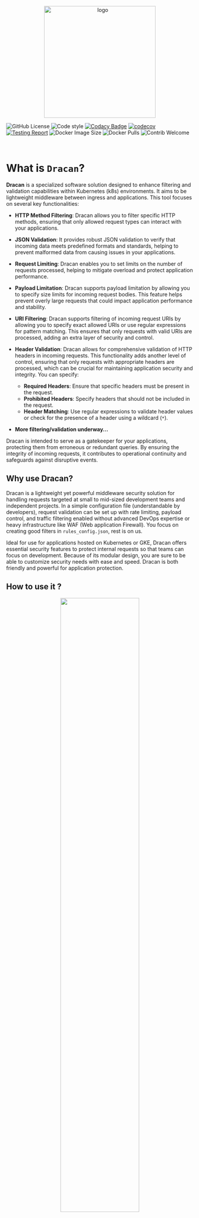 <p align="center">
<img src="https://veinar.pl/dracan.png" alt="logo" width="300"/>

![GitHub License](https://img.shields.io/github/license/Veinar/dracan?style=flat)
![Code style](https://img.shields.io/badge/code%20style-black-black)
[![Codacy Badge](https://app.codacy.com/project/badge/Grade/41bf10729dcc4e209dded4c298d945d5)](https://app.codacy.com/gh/Veinar/dracan/dashboard?utm_source=gh&utm_medium=referral&utm_content=&utm_campaign=Badge_grade)
[![codecov](https://codecov.io/github/Veinar/dracan/graph/badge.svg?token=LNPKYPY8RB)](https://codecov.io/github/Veinar/dracan)
[![Testing Report](https://github.com/Veinar/dracan/actions/workflows/code_analysis.yaml/badge.svg)](https://github.com/Veinar/dracan/actions/workflows/code_analysis.yaml)
![Docker Image Size](https://img.shields.io/docker/image-size/veinar/dracan)
![Docker Pulls](https://img.shields.io/docker/pulls/veinar/dracan?color=yellow)
![Contrib Welcome](https://img.shields.io/badge/contributions-welcome-blue)

<br>
</p>

# What is `Dracan`?

**Dracan** is a specialized software solution designed to enhance filtering and validation capabilities within Kubernetes (k8s) environments. It aims to be lightweight middleware between ingress and applications. This tool focuses on several key functionalities:

- **HTTP Method Filtering**: Dracan allows you to filter specific HTTP methods, ensuring that only allowed request types can interact with your applications.

- **JSON Validation**: It provides robust JSON validation to verify that incoming data meets predefined formats and standards, helping to prevent malformed data from causing issues in your applications.

- **Request Limiting**: Dracan enables you to set limits on the number of requests processed, helping to mitigate overload and protect application performance.

- **Payload Limitation**: Dracan supports payload limitation by allowing you to specify size limits for incoming request bodies. This feature helps prevent overly large requests that could impact application performance and stability.

- **URI Filtering**: Dracan supports filtering of incoming request URIs by allowing you to specify exact allowed URIs or use regular expressions for pattern matching. This ensures that only requests with valid URIs are processed, adding an extra layer of security and control.

- **Header Validation**: Dracan allows for comprehensive validation of HTTP headers in incoming requests. This functionality adds another level of control, ensuring that only requests with appropriate headers are processed, which can be crucial for maintaining application security and integrity. You can specify:
  - **Required Headers**: Ensure that specific headers must be present in the request.
  - **Prohibited Headers**: Specify headers that should not be included in the request.
  - **Header Matching**: Use regular expressions to validate header values or check for the presence of a header using a wildcard (`*`).

- **More filtering/validation underway...**

Dracan is intended to serve as a gatekeeper for your applications, protecting them from erroneous or redundant queries. By ensuring the integrity of incoming requests, it contributes to operational continuity and safeguards against disruptive events.

##  Why use Dracan?

Dracan is a lightweight yet powerful middleware security solution for handling requests targeted at small to mid-sized development teams and independent projects. In a simple configuration file (understandable by developers), request validation can be set up with rate limiting, payload control, and traffic filtering enabled without advanced DevOps expertise or heavy infrastructure like WAF (Web application Firewall). You focus on creating good filters in `rules_config.json`, rest is on us.

Ideal for use for applications hosted on Kubernetes or GKE, Dracan offers essential security features to protect internal requests so that teams can focus on development. Because of its modular design, you are sure to be able to customize security needs with ease and speed. Dracan is both friendly and powerful for application protection.

## How to use it ?

<p align="center">
  <img src="https://veinar.pl/dracan_diagram.gif" width="65%">
</p>

Dracan is designed to be implemented as middleware in Kubernetes (k8s) environments, functioning as a gatekeeper for your applications. Follow these steps to integrate Dracan into your system:

**Example deployment can be seen [in example subdirectory](./example/README.md).**

1. **Deployment**: Deploy Dracan in your Kubernetes cluster. It should be configured to replace the default application entry point in the Ingress controller.

2. **Ingress Configuration**: Set up Dracan as the primary Ingress resource. This will allow it to proxy requests to the designated services defined in your configuration file. Ensure that Dracan is correctly routed to the appropriate application services.

3. **Configuration Files**:
   - **Proxy Configuration File** `proxy_config.json`: This file should declare the services to which Dracan will proxy requests. It essentially tells Dracan how to route traffic.
   - **Rules Configuration File** `rules_config.json`: Use this file to specify the filtering, validation, and request limit rules that Dracan will enforce. You can define what types of HTTP methods to allow, set JSON validation schemas, and establish limits on the number of requests.

4. **Deploy Changes**: Apply the configuration changes and redeploy your Ingress resource. Dracan will now process incoming requests according to the defined rules, ensuring that only valid requests reach your application.

5. **Monitor and Adjust**: After deployment, monitor the traffic and performance. You may need to adjust the filtering and validation rules in the secondary configuration file based on your application's needs.

By following these steps, you can effectively integrate Dracan into your Kubernetes environment, enhancing the security and reliability of your applications.

## Local development

To start developing Dracan on your local machine, you can set up a mock service for live debugging. Follow these steps to get started:

1. **Clone the Repository**: First, clone the Dracan repository to your local machine if you haven't done so already.
   ```bash
   git clone https://github.com/Veinar/dracan.git
   cd dracan
   ```
2. Set Up a Virtual Environment: It’s recommended to create a virtual environment for your development work to manage dependencies.
    ```bash
    python -m venv venv
    source venv/bin/activate  # On Windows use `venv\Scripts\Activate.ps1`
    ```
3. Install Required Dependencies: Install the necessary Python packages using pip. Ensure you have Flask installed, as it is used for the mock service.
    ```bash
    pip install -r requirements.txt
    ```
4. Run the Mock Service: Start the mock service provided in the Dracan package. This service is located in `tests/destination_mock.py` and simulates the application your Dracan middleware will be interfacing with.
    ```bash
    python tests/destination_mock.py
    ```
5. Live Debugging: With the mock service running, you can now run Dracan in your local environment. This allows you to test and debug how Dracan interacts with the mock service in real-time.
6. Modify and Test: Make changes to Dracan's code as needed, and observe the interactions with the mock service. This setup enables you to develop efficiently and troubleshoot any issues in real-time.

## Running Unit Tests

Dracan includes a suite of unit tests to ensure the functionality and reliability of the code. Running these tests is an important step when contributing to the project, especially when adding new features or enhancements.
Please note that these tests were written using ChatGPT due to my lack of experience in this area.

### Prerequisites

Before running the tests, make sure you have **pytest** installed in your environment. You can install it using pip:

```bash
pip install pytest
```

### Running the Tests

To run the unit tests for Dracan, execute the following command from the root directory of the project:

```bash
pytest tests/
```

This command will run all the tests located in the `tests` directory and provide you with feedback on the results.

### Expanding Tests

As you work on expanding Dracan with new features or validations, it is essential to also expand the test suite. Ensure that any new validations or limiting functionalities are covered by corresponding tests. This practice not only helps maintain the integrity of the project but also provides assurance that existing functionality remains unaffected by new changes.

We encourage you to contribute by writing additional tests and improving the overall test coverage. Your efforts in this area will help ensure that Dracan remains a reliable and robust middleware solution.


## Building Docker image

In order to prepare Docker image inside root directory of project execute:
```bash
docker build . -t dracan:latest
```
> You may want to change name or tag for this build command

**Docker image is present at [DockerHub](https://hub.docker.com/r/veinar/dracan).** For ease of use it is shipped without config JSONs. Remember to provide them on runtime!

### Docker environmental variables

To **explicitly disable** validation, filtering or restriction, use environment variables which, when passed to the container, will ignore the activation via `rules_config.json`.
> Dracan by default disables filtering/limiting/validation if entry is not present in `rules_config.json` file.

Additional `env`:
```bash
# Proxy TimeOut can be set or it will be 180 seconds by default
PROXY_TIMEOUT=180

# Health Check variables
HEALTHCHECK_DISABLED=false
HEALTHCHECK_PORT=9000 # Unused when HEALTHCHECK_DISABLED=true

# Metrics variables
ALLOW_METRICS_ENDPOINT=true
METRICS_PORT=9100 # Unused when ALLOW_METRICS_ENDPOINT=false

# Optional
LOG_LEVEL=INFO
```
For further details on configuration of env variables, refer to [this doc](./docs/docker_env_config.md).

## Configuration Files

To set up Dracan effectively, you need to create two configuration files: `proxy_config.json` and `rules_config.json`. These files determine how Dracan will handle incoming traffic and define the rules for validating, filtering, and limiting requests.

### 1. Creating `proxy_config.json`

The `proxy_config.json` file specifies where Dracan should proxy incoming traffic. Here’s a sample configuration:

```json
{
    "destination": {
        "host": "127.0.0.1",
        "port": 8080,
        "path": "/"
    }
}
```
**Expanded documentation about fields and values can be found [HERE](./docs/proxy_config.md).**

* **host**: The address of the destination service where Dracan will forward the requests. This can be an IP address or a domain name.
> Make sure of correct DNS settings!
* **port**: The port on which the destination service is running.
* **path**: The path that will be appended to the host when forwarding requests.

Ensure this configuration accurately points to your application or mock service.

### 2. Creating `rules_config.json`

The `rules_config.json` file contains rules for validating, filtering, and limiting incoming requests. Below is an example configuration:

```json
{
  "limiting_enabled": true,
  "rate_limit": "20 per minute",
  "method_validation_enabled": true,
  "allowed_methods": ["GET", "POST", "PUT", "DELETE"],
  "json_validation_enabled": true,
  "detailed_errors_enabled": false,
  "json_schema": {
    "type": "object",
    "properties": {
      "name": { "type": "string" },
      "age": { "type": "number" }
    },
    "required": ["name", "age"]
  },  
  "uri_validation_enabled": true,
  "allowed_uris": [
    "/health",
    "/data",
    "/update",
    "/delete"
  ],
  "allowed_uri_patterns": [
    "^/api/.*",               
    "^/public/[A-Za-z0-9_-]+"
  ],
  "payload_limiting_enabled": true,
  "max_payload_size": 1024,
  "header_validation_enabled": true,
  "required_headers": {
    "Content-Type": "application/json",
    "X-API-KEY": "*",
    "Authorization": "regex:^Bearer\\s[A-Za-z0-9\\-_]+\\.[A-Za-z0-9\\-_]+\\.[A-Za-z0-9\\-_]+$"
  },
  "prohibited_headers": [
    "X-Internal-Header",
    "X-Debug-Token"
  ]
}
```

**Expanded documentation about fields and values can be found [HERE](./docs/rules_config.md).**

* **limiting_enabled**: A boolean value that enables or disables rate limiting for incoming requests.
* **rate_limit**: Specifies the allowed rate of requests (e.g., "10 per minute"), how to check possible rates is described [here](https://github.com/alisaifee/flask-limiter?tab=readme-ov-file#inspect-the-limits-using-the-command-line-interface).
* **allowed_methods**: An array of HTTP methods that are permitted for incoming requests (e.g., ["GET", "POST", "PUT", "DELETE"]).
* **method_validation_enabled**: A boolean flag to enable or disable validation of HTTP methods.
* **json_validation_enabled**: A boolean flag to enable or disable JSON body validation.
* **detailed_errors_enabled**: When set to true, Dracan provides more detailed error messages for validation failures as HTTP response.
* **json_schema**: A JSON schema defining the expected structure of the incoming request body. This schema outlines the required properties and their types (in this case, name as a string and age as a number).    
* **uri_validation_enabled**: A boolean flag that enables or disables URI validation for incoming requests.
* **allowed_uris**: An array of exact URIs that are permitted. Requests that do not match these URIs will be rejected.
* **allowed_uri_patterns**: An array of regular expressions for URI pattern matching. This allows more flexible matching of URIs that follow certain patterns (e.g., `^/api/.*` will match any URI starting with `/api/`).
* **payload_limiting_enabled**: A boolean flag to enable or disable payload size validation
* **max_payload_size**: Specifies maximal size of payload in `bytes`.
* **required_headers**: An object that defines the headers that must be present in the request. You can specify:
  * *Exact header values* (e.g., "Content-Type": "application/json").
  * *Wildcards* (e.g., "X-API-KEY": "*"), indicating the header must be present regardless of its value.
  * *Regular expressions* for validating specific header values. _Must comply with [re](https://docs.python.org/3/library/re.html)_.
* **prohibited_headers**: An array of headers that should not be included in the request. If these headers are present, the request will be rejected.

> **In real case scenario those two JSON config files should be mounted (from config map or secret) in deployment of Dracan on k8s alike systems.**

## Health check

Dracan includes a built-in health check feature to monitor the application's status. By default, health checks are enabled and the application listens on port **9000** at the root location (`/`). 

User may customize port on which Drakan listens for HC requests setting `HEALTHCHECK_PORT`env variable, or may completly disable it using `HEALTHCHECK_DISABLED` env variable.

## Metrics Collection

Dracan offers an optional metrics endpoint for tracking application performance and request data, which can be integrated with Prometheus for monitoring. :chart_with_upwards_trend:

### Key Features
- **Request Count**: Tracks the number of HTTP requests by method and status.
- **Request Latency**: Measures the response times for different endpoints.
- **Request and Response Sizes**: Analyzes data usage for incoming and outgoing requests.

### Enabling Metrics
Metrics collection is disabled by default. To enable it, set the following environment variables:

- **`ALLOW_METRICS_ENDPOINT`**: Set to `true` to enable.
- **`METRICS_PORT`**: (Optional) Specify the port for the metrics endpoint, default is `9100`.

Example:
```bash
export ALLOW_METRICS_ENDPOINT=true
export METRICS_PORT=2000
```

When enabled, the metrics endpoint can be accessed at `http://<dracan_ip?>:<METRICS_PORT>/metrics`.

For further details on configuration and integration with Prometheus, refer to [this doc](./docs/metrics.md).

## Contributing

We warmly welcome contributions to Dracan! Whether you're a seasoned developer or just starting out, your input is invaluable in making this project better. Here are a few ways you can contribute:

- **Report Issues**: If you encounter bugs or have suggestions for improvements, please open an issue. Your feedback helps us identify areas for enhancement.
  
- **Submit Pull Requests**: If you have a feature in mind or a fix for an existing issue, feel free to fork the repository and submit a pull request. We encourage collaboration and will review your contributions promptly.

- **Documentation**: Help us improve our documentation! If you find any unclear sections or if you think additional information could benefit users, your contributions are welcome.

- **Share Your Ideas**: Have a great idea for a feature or enhancement? We’d love to hear it! Start a discussion, and let's explore it together.

By contributing, you’re not only helping to improve Dracan but also make one man happier. Thank you for your interest and support—together, we can make Dracan even better!

> :hearts: We welcome contributions from everyone, especially if you’re new to open-source! Whether it’s fixing a typo, suggesting an idea, or spotting a bug, every contribution counts, and we’re here to support you along the way! :rocket:

## How to Contribute ?

Contributing to our project is a great way to learn, share, and improve your skills! We welcome contributions from everyone, whether you're a seasoned developer or a newbie. Here’s a quick guide on how to get started:

1. **Fork the Repository**: Start by forking the main repository to your GitHub account. This creates a personal copy where you can make changes.

2. **Clone Your Fork**: Clone the forked repository to your local machine. In your terminal, run:
```bash
git clone https://github.com/your_username_goes_here/dracan.git
```
3. **Make preparations of dev environment** follow instructions described [here](#local-development).

4. **Create a New Branch:** It’s a good idea to create a new branch for each feature or bug fix. This keeps your work organized and makes it easier for others to review. Run:
```bash
git checkout -b branch-name-goes-here
```

5. **Make Changes:** Now you can start coding! Follow any project guidelines, such as coding standards or testing requirements.
6. **Commit and Push:** Once your changes are ready, commit them with a clear message explaining the work you’ve done, then push your branch to GitHub:
```bash
git add .
git commit -m "Describe your changes"
git push -u origin branch-name-goes-here
```
7. **Submit a Pull Request:** Go to the original repository on GitHub, and you’ll see an option to create a new pull request (PR) from your branch. Add a clear description of your changes and submit the PR.
8. **Engage in Review:** Be open to feedback! Project maintainers may request some changes before your code can be merged.